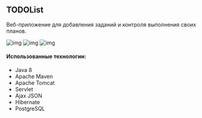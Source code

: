 ## TODOList

Веб-приложение для добавления заданий и контроля выполнения своих планов.

![img](https://github.com/TrukRoman/job4j/blob/master/todolist/src/main/resources/todolist1.png)
![img](https://github.com/TrukRoman/job4j/blob/master/todolist/src/main/resources/todolist2.png)
![img](https://github.com/TrukRoman/job4j/blob/master/todolist/src/main/resources/todolist3.png)

#### Использованные технологии:
+ Java 8
+ Apache Maven
+ Apache Tomcat
+ Servlet
+ Ajax JSON
+ Hibernate
+ PostgreSQL